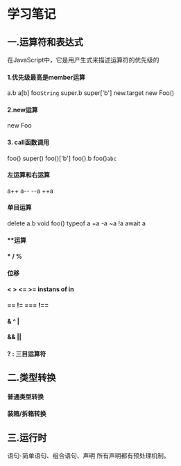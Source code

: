 # 学习笔记
## 一.运算符和表达式
在JavaScript中，它是用产生式来描述运算符的优先级的
#### 1.优先级最高是member运算
a.b
a[b]
foo`String`
super.b
super['b']
new.target
new Foo()
#### 2.new运算
new Foo
#### 3. call函数调用
foo()
super()
foo()['b']
foo().b
foo()`abc`
#### 左运算和右运算
a++
a--
--a
++a
#### 单目运算
delete a.b
void foo()
typeof a
+a
-a
~a
!a
await a
#### **运算
#### * / %
#### 位移
#### < > <= >= instans of in
#### == != === !==
#### & ^ |
#### && ||
#### ? : 三目运算符
## 二.类型转换
#### 普通类型转换
#### 装箱/拆箱转换
## 三.运行时
语句-简单语句、组合语句、声明
所有声明都有预处理机制。